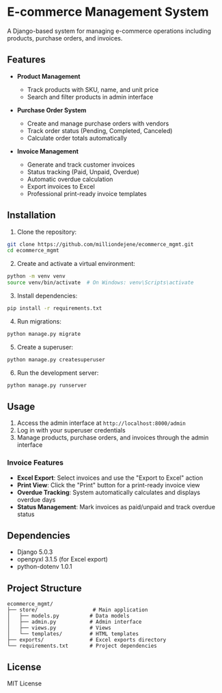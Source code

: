 # E-commerce Management System

A Django-based system for managing e-commerce operations including products, purchase orders, and invoices.

## Features

- **Product Management**
  - Track products with SKU, name, and unit price
  - Search and filter products in admin interface

- **Purchase Order System**
  - Create and manage purchase orders with vendors
  - Track order status (Pending, Completed, Canceled)
  - Calculate order totals automatically

- **Invoice Management**
  - Generate and track customer invoices
  - Status tracking (Paid, Unpaid, Overdue)
  - Automatic overdue calculation
  - Export invoices to Excel
  - Professional print-ready invoice templates

## Installation

1. Clone the repository:
```bash
git clone https://github.com/milliondejene/ecommerce_mgmt.git
cd ecommerce_mgmt
```

2. Create and activate a virtual environment:
```bash
python -m venv venv
source venv/bin/activate  # On Windows: venv\Scripts\activate
```

3. Install dependencies:
```bash
pip install -r requirements.txt
```

4. Run migrations:
```bash
python manage.py migrate
```

5. Create a superuser:
```bash
python manage.py createsuperuser
```

6. Run the development server:
```bash
python manage.py runserver
```

## Usage

1. Access the admin interface at `http://localhost:8000/admin`
2. Log in with your superuser credentials
3. Manage products, purchase orders, and invoices through the admin interface

### Invoice Features

- **Excel Export**: Select invoices and use the "Export to Excel" action
- **Print View**: Click the "Print" button for a print-ready invoice view
- **Overdue Tracking**: System automatically calculates and displays overdue days
- **Status Management**: Mark invoices as paid/unpaid and track overdue status

## Dependencies

- Django 5.0.3
- openpyxl 3.1.5 (for Excel export)
- python-dotenv 1.0.1

## Project Structure

```
ecommerce_mgmt/
├── store/                  # Main application
│   ├── models.py          # Data models
│   ├── admin.py           # Admin interface
│   ├── views.py           # Views
│   └── templates/         # HTML templates
├── exports/               # Excel exports directory
└── requirements.txt       # Project dependencies
```

## License

MIT License
